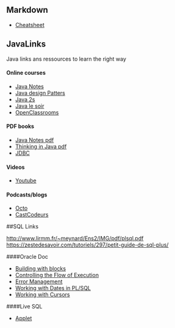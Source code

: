 ## Markdown
- [Cheatsheet](https://github.com/adam-p/markdown-here/wiki/Markdown-Cheatsheet)

## JavaLinks
Java links ans ressources to learn the right way

#### Online courses
- [Java Notes](http://math.hws.edu/javanotes/)
- [Java design Patters](http://java-design-patterns.com/)
- [Java 2s](http://www.java2s.com/)
- [Java le soir](http://blog.paumard.org/cours-tutoriaux/)
- [OpenClassrooms](https://openclassrooms.com/courses/apprenez-a-programmer-en-java/notre-premiere-fenetre)


#### PDF books
- [Java Notes pdf](http://math.hws.edu/eck/cs124/downloads/javanotes7-linked.pdf)
- [Thinking in Java pdf](http://www.greenteapress.com/thinkapjava/thinkapjava.pdf)
- [JDBC](https://www.tutorialspoint.com/jdbc/jdbc_tutorial.pdf)

#### Videos
- [Youtube](https://www.youtube.com/playlist?list=PLE7E8B7F4856C9B19)

#### Podcasts/blogs
- [Octo](http://blog.octo.com/)
- [CastCodeurs](https://lescastcodeurs.com/)


##SQL Links

http://www.lirmm.fr/~meynard/Ens2/IMG/pdf/plsql.pdf
https://zestedesavoir.com/tutoriels/297/petit-guide-de-sql-plus/

####Oracle Doc
- [Building with blocks](http://www.oracle.com/technetwork/issue-archive/2011/11-mar/o21plsql-242570.html)
- [Controlling the Flow of Execution](http://www.oracle.com/technetwork/issue-archive/2011/11-jul/o41plsql-402935.html)
- [Error Management](http://www.oracle.com/technetwork/issue-archive/2012/12-mar/o22plsql-1518275.html)
- [Working with Dates in PL/SQL](http://www.oracle.com/technetwork/issue-archive/2012/12-jan/o12plsql-1408561.html)
- [Working with Cursors](http://www.oracle.com/technetwork/issue-archive/2013/13-mar/o23plsql-1906474.html)

####Live SQL
- [Applet](http://www.oracle.com/technetwork/database/application-development/livesql/index.html)
